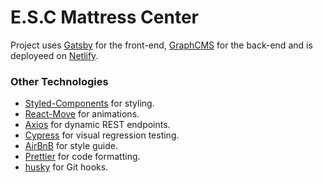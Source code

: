 # E.S.C Mattress Center

Project uses [Gatsby](https://www.gatsbyjs.org/) for the front-end, [GraphCMS](https://graphcms.com/) for the back-end and is deployeed on [Netlify](https://www.netlify.com/).

### Other Technologies

- [Styled-Components](https://www.styled-components.com/) for styling.
- [React-Move](https://react-move.js.org/#/) for animations.
- [Axios](https://github.com/axios/axios) for dynamic REST endpoints.
- [Cypress](https://www.cypress.io/) for visual regression testing.
- [AirBnB](https://github.com/airbnb/javascript) for style guide.
- [Prettier](https://prettier.io/) for code formatting.
- [husky](https://github.com/typicode/husky) for Git hooks.
